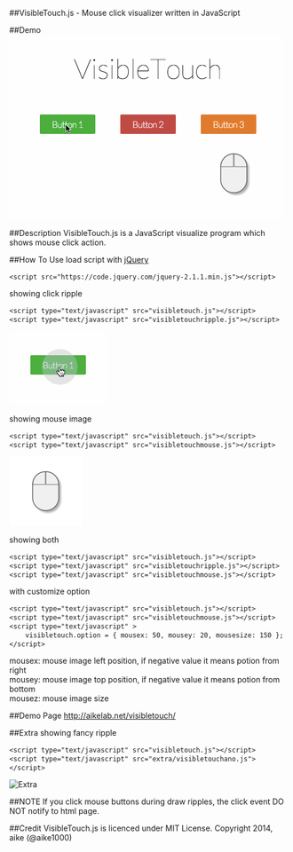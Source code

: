##VisibleTouch.js - Mouse click visualizer written in JavaScript

##Demo
 ![Demo](images/visibletouch.gif)

##Description
VisibleTouch.js is a JavaScript visualize program which shows mouse click action.


##How To Use
load script with [jQuery](http://jquery.com/)

    <script src="https://code.jquery.com/jquery-2.1.1.min.js"></script>

showing click ripple

    <script type="text/javascript" src="visibletouch.js"></script>
    <script type="text/javascript" src="visibletouchripple.js"></script>

 ![Ripple](images/ripple.png)

showing mouse image

    <script type="text/javascript" src="visibletouch.js"></script>
    <script type="text/javascript" src="visibletouchmouse.js"></script>

 ![Mouse](images/mouse.png)

showing both

    <script type="text/javascript" src="visibletouch.js"></script>
    <script type="text/javascript" src="visibletouchripple.js"></script>
    <script type="text/javascript" src="visibletouchmouse.js"></script>

with customize option

    <script type="text/javascript" src="visibletouch.js"></script>
    <script type="text/javascript" src="visibletouchmouse.js"></script>
    <script type="text/javascript" >
        visibletouch.option = { mousex: 50, mousey: 20, mousesize: 150 };
    </script>

mousex: mouse image left position, if negative value it means potion from right  
mousey: mouse image top position, if negative value it means potion from bottom  
mousez: mouse image size

##Demo Page
http://aikelab.net/visibletouch/

##Extra
showing fancy ripple

    <script type="text/javascript" src="visibletouch.js"></script>
    <script type="text/javascript" src="extra/visibletouchano.js"></script>

 ![Extra](images/extra.png)

##NOTE
If you click mouse buttons during draw ripples, the click event DO NOT notify to html page.

##Credit
VisibleTouch.js is licenced under MIT License. Copyright 2014, aike (@aike1000)

